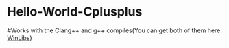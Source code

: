 # Hello-World-Cplusplus

#Works with the Clang++ and g++ compiles(You can get both of them here: [WinLibs](https://winlibs.com/))
